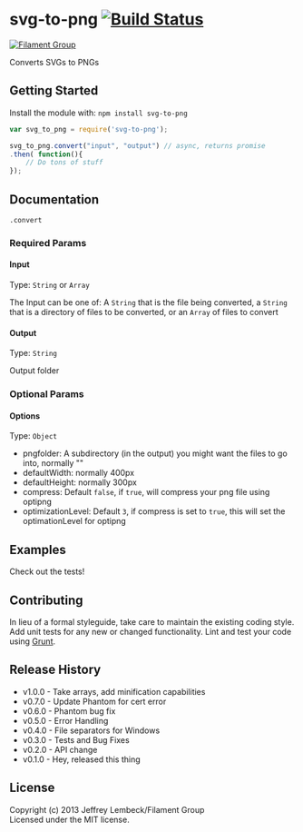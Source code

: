 # svg-to-png [![Build Status](https://secure.travis-ci.org/filamentgroup/svg-to-png.png?branch=master)](http://travis-ci.org/filamentgroup/svg-to-png)

[![Filament Group](http://filamentgroup.com/images/fg-logo-positive-sm-crop.png) ](http://www.filamentgroup.com/)

Converts SVGs to PNGs

## Getting Started
Install the module with: `npm install svg-to-png`

```javascript
var svg_to_png = require('svg-to-png');

svg_to_png.convert("input", "output") // async, returns promise
.then( function(){
	// Do tons of stuff
});

```

## Documentation
`.convert`

### Required Params

#### Input
Type: `String` or `Array`

The Input can be one of: A `String` that is the file being converted, a
`String` that is a directory of files to be converted, or an `Array` of
files to convert

#### Output
Type: `String`

Output folder

### Optional Params

#### Options
Type: `Object`

* pngfolder: A subdirectory (in the output) you might want the files to go into, normally ""
* defaultWidth: normally 400px
* defaultHeight: normally 300px
* compress: Default `false`, if `true`, will compress your png file
  using optipng
* optimizationLevel: Default `3`, if compress is set to `true`, this will set the optimationLevel for optipng

## Examples
Check out the tests!

## Contributing
In lieu of a formal styleguide, take care to maintain the existing coding style. Add unit tests for any new or changed functionality. Lint and test your code using [Grunt](http://gruntjs.com/).

## Release History
* v1.0.0 - Take arrays, add minification capabilities
* v0.7.0 - Update Phantom for cert error
* v0.6.0 - Phantom bug fix
* v0.5.0 - Error Handling
* v0.4.0 - File separators for Windows
* v0.3.0 - Tests and Bug Fixes
* v0.2.0 - API change
* v0.1.0 - Hey, released this thing

## License
Copyright (c) 2013 Jeffrey Lembeck/Filament Group  
Licensed under the MIT license.

